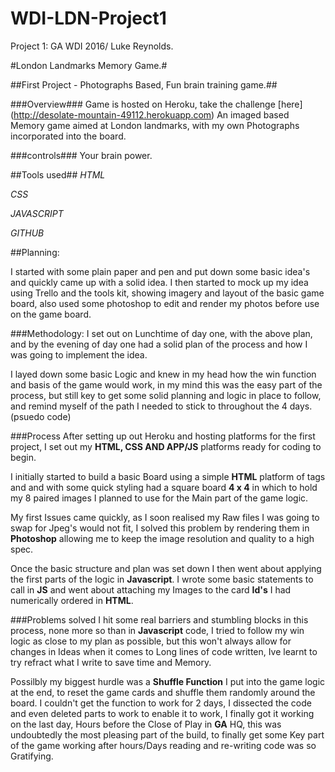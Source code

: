# WDI-LDN-Project1
Project 1: GA WDI 2016/ Luke Reynolds.

#London Landmarks Memory Game.#

##First Project - Photographs Based, Fun brain training game.##

###Overview###
Game is hosted on Heroku, take the challenge [here] (http://desolate-mountain-49112.herokuapp.com)
An imaged based Memory game aimed at London landmarks, with my own Photographs incorporated into the board.

###controls###
Your brain power.

##Tools used##
*HTML* 

*CSS* 

*JAVASCRIPT*

*GITHUB*

##Planning:

I started with some plain paper and pen and put down some basic idea's and quickly came up with a solid idea.
I then started to mock up my idea using Trello and the tools kit, showing imagery and layout of the basic game board, also used some photoshop to edit and render my photos before use on the game board.

###Methodology:
I set out on Lunchtime of day one, with the above plan, and by the evening of day one had a solid plan of the process and how I was going to implement the idea.

I layed down some basic Logic and knew in my head how the win function and basis of the game would work, in my mind this was the easy part of the process, but still key to get some solid planning and logic in place to follow, and remind myself of the path I needed to stick to throughout the 4 days. (psuedo code)

###Process
After setting up out Heroku and hosting platforms for the first project, I set out my **HTML, CSS AND APP/JS** platforms ready for coding to begin.

I initially started to build a basic Board using a simple **HTML** platform of tags and and with some quick styling had a square board **4 x 4** in which to hold my 8 paired images I planned to use for the Main part of the game logic.

My first Issues came quickly, as I soon realised my Raw files I was going to swap for Jpeg's would not fit, I solved this problem by rendering them in **Photoshop** allowing me to keep the image resolution and quality to a high spec.

Once the basic structure and plan was set down I then went about applying the first parts of the logic in **Javascript**. I wrote some basic statements to call in **JS** and went about attaching my Images to the card **Id's** I had numerically ordered in **HTML**.

###Problems solved
I hit some real barriers and stumbling blocks in this process, none more so than in **Javascript** code, I tried to follow my win logic as close to my plan as possible, but this won't always allow for changes in Ideas when it comes to Long lines of code written, Ive learnt to try refract what I write to save time and Memory.

Possilbly my biggest hurdle was a **Shuffle Function** I put into the game logic at the end, to reset the game cards and shuffle them randomly around the board.
I couldn't get the function to work for 2 days, I dissected the code and even deleted parts to work to enable it to work, I finally got it working on the last day, Hours before the Close of Play in **GA** HQ, this was undoubtedly the most pleasing part of the build, to finally get some Key part of the game working after hours/Days reading and re-writing code was so Gratifying.
